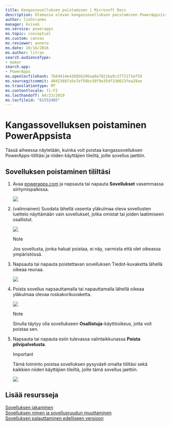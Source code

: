 ```yaml
---
title: Kangassovelluksen poistaminen | Microsoft Docs
description: Olemassa olevan kangassovelluksen poistaminen PowerAppsissa
author: linhtranms
manager: kvivek
ms.service: powerapps
ms.topic: conceptual
ms.custom: canvas
ms.reviewer: anneta
ms.date: 10/16/2016
ms.author: litran
search.audienceType:
- maker
search.app:
- PowerApps
ms.openlocfilehash: 7b64914e436856196aa0a7021ba9c3772172ef59
ms.sourcegitcommit: 4042388fa5e7ef50bc59f9e35df330613fea29ae
ms.translationtype: MT
ms.contentlocale: fi-FI
ms.lasthandoff: 04/23/2019
ms.locfileid: "61552485"
---
```

# <a name="delete-a-canvas-app-from-powerapps"></a>Kangassovelluksen poistaminen PowerAppsista
Tässä aiheessa näytetään, kuinka voit poistaa kangassovelluksen PowerApps-tililtäsi ja niiden käyttäjien tileiltä, joille sovellus jaettiin.

## <a name="delete-an-app-from-your-account"></a>Sovelluksen poistaminen tililtäsi
1. Avaa [powerapps.com](https://web.powerapps.com?utm_source=padocs&utm_medium=linkinadoc&utm_campaign=referralsfromdoc) ja napsauta tai napauta **Sovellukset** vasemmassa siirtymispalkissa.
   
    ![](./media/delete-app/file-apps.png)
2. (valinnainen) Suodata lähellä vasenta yläkulmaa oleva sovellusten luettelo näyttämään vain sovellukset, jotka omistat tai joiden laatimiseen osallistut.
   
    ![](./media/delete-app/filter-list.png)
   
    > [!NOTE]
   > Jos sovellusta, jonka haluat poistaa, ei näy, varmista että olet oikeassa ympäristössä.
3. Napsauta tai napauta poistettavan sovelluksen Tiedot-kuvaketta lähellä oikeaa reunaa.
   
    ![](./media/delete-app/app-options.png)
4. Poista sovellus napsauttamalla tai napauttamalla lähellä oikeaa yläkulmaa olevaa roskakorikuvaketta.
   
    ![](./media/delete-app/delete-icon.png)
   
    > [!NOTE]
   > Sinulla täytyy olla sovellukseen **Osallistuja**-käyttöoikeus, jotta voit poistaa sen.
5. Napsauta tai napauta esiin tulevassa valintaikkunassa **Poista pilvipalvelusta**.  
   
    > [!IMPORTANT]
   > Tämä toiminto poistaa sovelluksen pysyvästi omalta tililtäsi sekä kaikkien niiden käyttäjien tileiltä, joille tämä sovellus jaettiin.
   
    ![](./media/delete-app/delete-button.png)

## <a name="more-resources"></a>Lisää resursseja
[Sovelluksen jakaminen](share-app.md)  
[Sovelluksen nimen ja sovellusruudun muuttaminen](set-name-tile.md)  
[Sovelluksen palauttaminen edelliseen versioon](restore-an-app.md)  


